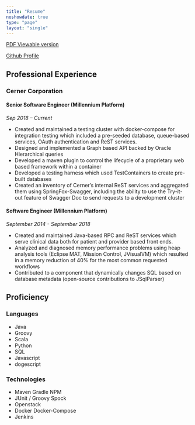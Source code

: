 ```yaml
---
title: "Resume"
noshowdate: true
type: "page"
layout: "single"
---
```


[PDF Viewable version](/resume/CV_Jan_Monterrubio_22.pdf)

[Github Profile](https://github.com/AnEmortalKid)

## Professional Experience

### Cerner Corporation

#### Senior Software Engineer  (Millennium Platform)	

_Sep 2018 – Current_

* Created and maintained a testing cluster with docker-compose for integration testing which included a pre-seeded database, queue-based services, OAuth authentication and ReST services.
* Designed and implemented a Graph based API backed by Oracle Hierarchical queries
* Developed a maven plugin to control the lifecycle of a proprietary web based framework within a container
* Developed a testing harness which used TestContainers to create pre-built databases
* Created an inventory of Cerner’s internal ReST services and aggregated them using SpringFox-Swagger, including the ability to use the Try-it-out feature of Swagger Doc to send requests to a development cluster


#### Software Engineer  (Millennium Platform)	

_September 2014 - September 2018_

* Created and maintained Java-based RPC and ReST services which serve clinical data both for patient and provider based front ends.
* Analyzed and  diagnosed memory performance problems using heap analysis tools (Eclipse MAT, Mission Control, JVisualVM)  which resulted in a memory reduction of 40% for the most common requested workflows
* Contributed to a component that dynamically changes SQL based on database metadata (open-source contributions to JSqlParser)

## Proficiency

### Languages

* Java
* Groovy
* Scala
* Python
* SQL
* Javascript
* dogescript

### Technologies

* Maven Gradle NPM
* JUnit / Groovy Spock
* Openstack 
* Docker Docker-Compose
* Jenkins
